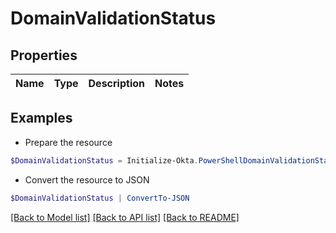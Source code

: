 # DomainValidationStatus
## Properties

Name | Type | Description | Notes
------------ | ------------- | ------------- | -------------

## Examples

- Prepare the resource
```powershell
$DomainValidationStatus = Initialize-Okta.PowerShellDomainValidationStatus 
```

- Convert the resource to JSON
```powershell
$DomainValidationStatus | ConvertTo-JSON
```

[[Back to Model list]](../README.md#documentation-for-models) [[Back to API list]](../README.md#documentation-for-api-endpoints) [[Back to README]](../README.md)

